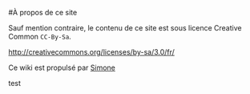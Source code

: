 #À propos de ce site

Sauf mention contraire, le contenu de ce site est sous licence Creative Common ```CC-By-Sa```.

http://creativecommons.org/licenses/by-sa/3.0/fr/

Ce wiki est propulsé par [Simone](https://github.com/YunoHost/Simone/)

test
